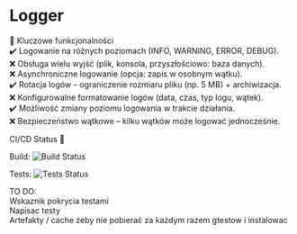 # Logger
 
🔹 Kluczowe funkcjonalności \
✔️ Logowanie na różnych poziomach (INFO, WARNING, ERROR, DEBUG). \
❌ Obsługa wielu wyjść (plik, konsola, przyszłościowo: baza danych). \
❌ Asynchroniczne logowanie (opcja: zapis w osobnym wątku). \
✔️ Rotacja logów – ograniczenie rozmiaru pliku (np. 5 MB) + archiwizacja. \
❌ Konfigurowalne formatowanie logów (data, czas, typ logu, wątek). \
✔️ Możliwość zmiany poziomu logowania w trakcie działania. \
❌ Bezpieczeństwo wątkowe – kilku wątków może logować jednocześnie.

CI/CD Status 🔨 

Build: ![Build Status](https://github.com/SzumekPL/Logger/actions/workflows/build.yml/badge.svg)

Tests: ![Tests Status](https://github.com/SzumekPL/Logger/actions/workflows/tests.yml/badge.svg)

TO DO: \
Wskaznik pokrycia testami \
Napisac testy \
Artefakty / cache żeby nie pobierać za każdym razem gtestow i instalowac
